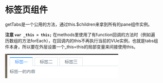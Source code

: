 # 标签页组件

getTabs是一个公用的方法，通过this.$children来拿到所有的pane组件实例。

**注意 `var _this = this;`** 在methods里使用了有function回调的方法时（例如遍历数组的方法forEach），在回调内的this不再执行当前的VUe实例，也就是tabs组件本身，所以要在外层设置一个_this=this的局部变量来间接使用this。

![image-20200819104403867](标签页组件.assets/image-20200819104403867.png)